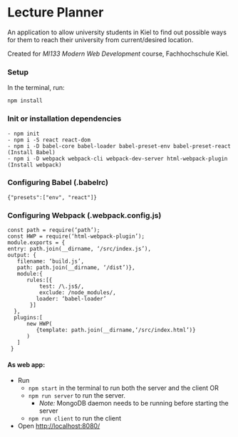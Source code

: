 # Lecture Planner 

An application to allow university students in Kiel to find out possible ways for them to reach their university from current/desired location.

Created for *MI133 Modern Web Development* course, Fachhochschule Kiel.

### Setup
In the terminal, run:
```
npm install
```

### Init or installation dependencies
    - npm init
    - npm i -S react react-dom
    - npm i -D babel-core babel-loader babel-preset-env babel-preset-react  (Install Babel)
    - npm i -D webpack webpack-cli webpack-dev-server html-webpack-plugin  (Install webpack)


### Configuring Babel (.babelrc)
    {"presets":["env", "react"]}

### Configuring Webpack (.webpack.config.js)
    const path = require(‘path’);
    const HWP = require(‘html-webpack-plugin’);
    module.exports = {
    entry: path.join(__dirname, ‘/src/index.js’),
    output: {
       filename: ‘build.js’,
       path: path.join(__dirname, ‘/dist’)},
       module:{
          rules:[{
              test: /\.js$/,
              exclude: /node_modules/,
             loader: ‘babel-loader’
           }]
      },
      plugins:[
          new HWP(
             {template: path.join(__dirname,‘/src/index.html’)}
          )
       ]
     }

     
#### As web app:
- Run 
    - `npm start` in the terminal to run both the server and the client
    OR
    - `npm run server` to run the server. 
        - *Note:* MongoDB daemon needs to be running before starting the server
    - `npm run client` to run the client
- Open [http://localhost:8080/](http://localhost:8080/)
